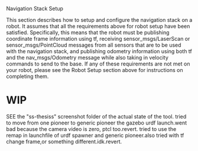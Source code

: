 Navigation Stack Setup

This section describes how to setup and configure the navigation stack on a robot. It assumes that all the requirements above for robot setup have been satisfied. Specifically, this means that the robot must be publishing coordinate frame information using tf, receiving sensor_msgs/LaserScan or sensor_msgs/PointCloud messages from all sensors that are to be used with the navigation stack, and publishing odometry information using both tf and the nav_msgs/Odometry message while also taking in velocity commands to send to the base. If any of these requirements are not met on your robot, please see the Robot Setup section above for instructions on completing them. 

# WIP


SEE the "ss-thesiss" screenshot folder of the actual state of the tool.
tried to move from one pioneer to generic pioneer the gazebo urdf launch.went bad because the camera video is zero, ptcl too.revert.
tried to use the remap in launchfile of urdf spawner and generic pioneer.also tried with tf change frame,or something different.idk.revert.

